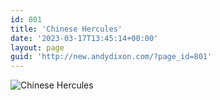 ```yaml
---
id: 801
title: 'Chinese Hercules'
date: '2023-03-17T13:45:14+00:00'
layout: page
guid: 'http://new.andydixon.com/?page_id=801'
---
```


![Chinese Hercules](https://i0.wp.com/assets.g8x2.ldn.idrivee2-23.com/posters/Chinese%20Hercules%2001.jpg?w=1200&ssl=1 "Chinese Hercules")